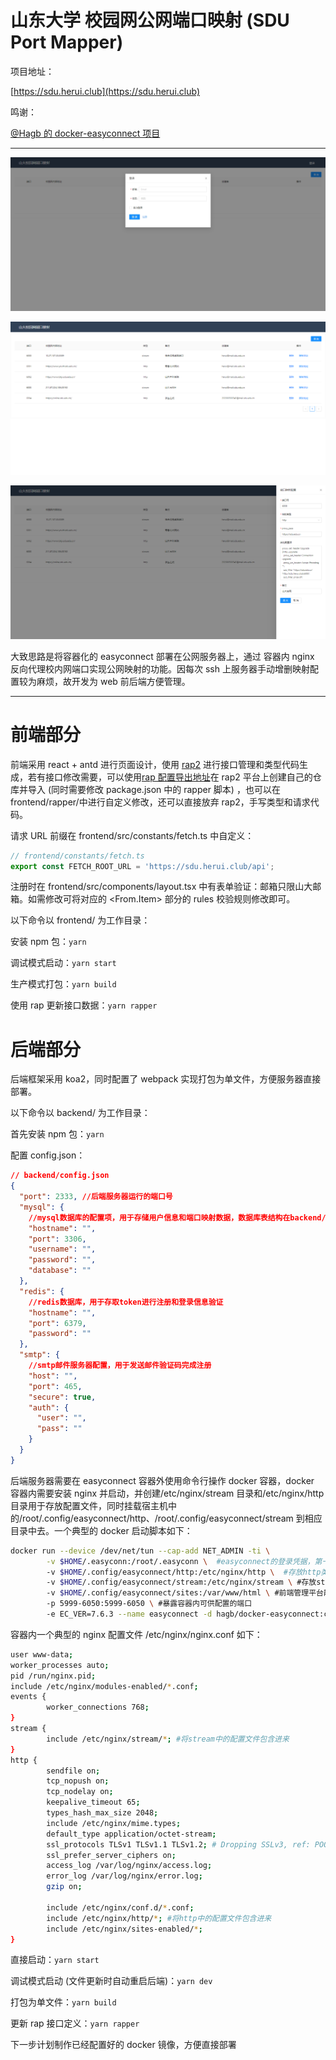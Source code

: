 # 山东大学 校园网公网端口映射 (SDU Port Mapper)

项目地址：

[https://sdu.herui.club](https://sdu.herui.club)

鸣谢：

[@Hagb 的 docker-easyconnect 项目](https://github.com/Hagb/docker-easyconnect)

---

![](image/README/1619667863914.png)

![](image/README/1619667665299.png)

![](image/README/1619667770345.png)

大致思路是将容器化的 easyconnect 部署在公网服务器上，通过 容器内 nginx 反向代理校内网端口实现公网映射的功能。因每次 ssh 上服务器手动增删映射配置较为麻烦，故开发为 web 前后端方便管理。

---

# 前端部分

前端采用 react + antd 进行页面设计，使用 [rap2](http://rap2.taobao.org/) 进行接口管理和类型代码生成，若有接口修改需要，可以使用[rap 配置导出地址](http://rap2api.taobao.org/repository/get?id=282201)在 rap2 平台上创建自己的仓库并导入 (同时需要修改 package.json 中的 rapper 脚本) ，也可以在 frontend/rapper/中进行自定义修改，还可以直接放弃 rap2，手写类型和请求代码。

请求 URL 前缀在 frontend/src/constants/fetch.ts 中自定义：

```ts
// frontend/constants/fetch.ts
export const FETCH_ROOT_URL = 'https://sdu.herui.club/api';
```

注册时在 frontend/src/components/layout.tsx 中有表单验证：邮箱只限山大邮箱。如需修改可将对应的 <From.Item> 部分的 rules 校验规则修改即可。

以下命令以 frontend/ 为工作目录：

安装 npm 包：`yarn`

调试模式启动：`yarn start`

生产模式打包：`yarn build`

使用 rap 更新接口数据：`yarn rapper`

# 后端部分

后端框架采用 koa2，同时配置了 webpack 实现打包为单文件，方便服务器直接部署。

以下命令以 backend/ 为工作目录：

首先安装 npm 包：`yarn`

配置 config.json：

```json
// backend/config.json
{
  "port": 2333, //后端服务器运行的端口号
  "mysql": {
    //mysql数据库的配置项，用于存储用户信息和端口映射数据，数据库表结构在backend/MysqlSchema.sql中给出，使用mysql执行此文件即可自动创建并初始化
    "hostname": "",
    "port": 3306,
    "username": "",
    "password": "",
    "database": ""
  },
  "redis": {
    //redis数据库，用于存取token进行注册和登录信息验证
    "hostname": "",
    "port": 6379,
    "password": ""
  },
  "smtp": {
    //smtp邮件服务器配置，用于发送邮件验证码完成注册
    "host": "",
    "port": 465,
    "secure": true,
    "auth": {
      "user": "",
      "pass": ""
    }
  }
}
```

后端服务器需要在 easyconnect 容器外使用命令行操作 docker 容器，docker 容器内需要安装 nginx 并启动，并创建/etc/nginx/stream 目录和/etc/nginx/http 目录用于存放配置文件，同时挂载宿主机中的/root/.config/easyconnect/http、/root/.config/easyconnect/stream 到相应目录中去。一个典型的 docker 启动脚本如下：

```bash
docker run --device /dev/net/tun --cap-add NET_ADMIN -ti \
        -v $HOME/.easyconn:/root/.easyconn \  #easyconnect的登录凭据，第一次成功登录后会自动创建并自动登录
        -v $HOME/.config/easyconnect/http:/etc/nginx/http \  #存放http类型的反代配置文件
        -v $HOME/.config/easyconnect/stream:/etc/nginx/stream \ #存放stream类型的端口映射配置文件
        -v $HOME/.config/easyconnect/sites:/var/www/html \ #前端管理平台静态资源
        -p 5999-6050:5999-6050 \ #暴露容器内可供配置的端口
        -e EC_VER=7.6.3 --name easyconnect -d hagb/docker-easyconnect:cli  #以后台方式启动，注意第一次启动时不要带参数 -d 后台启动，因为要输入账号密码信息进行登录
```

容器内一个典型的 nginx 配置文件 /etc/nginx/nginx.conf 如下：

```bash
user www-data;
worker_processes auto;
pid /run/nginx.pid;
include /etc/nginx/modules-enabled/*.conf;
events {
        worker_connections 768;
}
stream {
        include /etc/nginx/stream/*; #将stream中的配置文件包含进来
}
http {
        sendfile on;
        tcp_nopush on;
        tcp_nodelay on;
        keepalive_timeout 65;
        types_hash_max_size 2048;
        include /etc/nginx/mime.types;
        default_type application/octet-stream;
        ssl_protocols TLSv1 TLSv1.1 TLSv1.2; # Dropping SSLv3, ref: POODLE
        ssl_prefer_server_ciphers on;
        access_log /var/log/nginx/access.log;
        error_log /var/log/nginx/error.log;
        gzip on;

        include /etc/nginx/conf.d/*.conf;
        include /etc/nginx/http/*; #将http中的配置文件包含进来
        include /etc/nginx/sites-enabled/*;
}
```

直接启动：`yarn start`

调试模式启动 (文件更新时自动重启后端)：`yarn dev`

打包为单文件：`yarn build`

更新 rap 接口定义：`yarn rapper`

下一步计划制作已经配置好的 docker 镜像，方便直接部署
